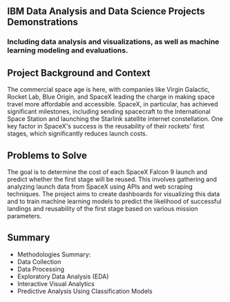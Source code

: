 ## IBM Data Analysis and Data Science Projects Demonstrations

### Including data analysis and visualizations, as well as machine learning modeling and evaluations.

## Project Background and Context
The commercial space age is here, with companies like Virgin Galactic, Rocket Lab, Blue Origin, and SpaceX leading the charge in making space travel more affordable and accessible. SpaceX, in particular, has achieved significant milestones, including sending spacecraft to the International Space Station and launching the Starlink satellite internet constellation. One key factor in SpaceX's success is the reusability of their rockets' first stages, which significantly reduces launch costs.   

## Problems to Solve
The goal is to determine the cost of each SpaceX Falcon 9 launch and predict whether the first stage will be reused. This involves gathering and analyzing launch data from SpaceX using APIs and web scraping techniques. The project aims to create dashboards for visualizing this data and to train machine learning models to predict the likelihood of successful landings and reusability of the first stage based on various mission parameters.   

## Summary
* Methodologies Summary:
* Data Collection
* Data Processing
* Exploratory Data Analysis (EDA)
* Interactive Visual Analytics
* Predictive Analysis Using Classification Models
